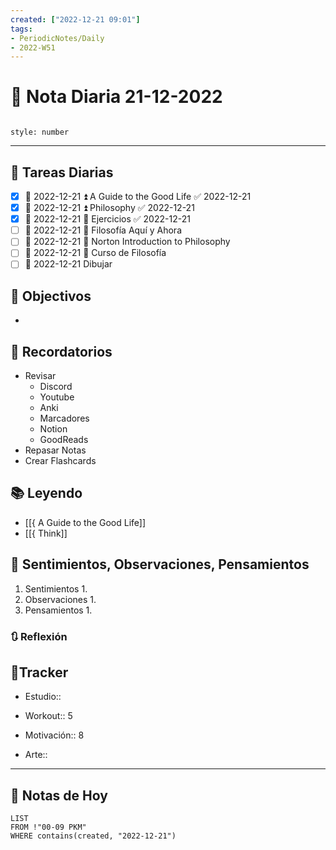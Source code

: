 ```yaml
---
created: ["2022-12-21 09:01"]
tags:
- PeriodicNotes/Daily
- 2022-W51
---
```


# 📅 Nota Diaria 21-12-2022
```toc

style: number

```

---
## 🔷 Tareas Diarias
- [x] 📅 2022-12-21 ⏫ A Guide to the Good Life ✅ 2022-12-21
- [x] 📅 2022-12-21 ⏫ Philosophy ✅ 2022-12-21
- [x] 📅 2022-12-21 🔼 Ejercicios ✅ 2022-12-21
- [ ] 📅 2022-12-21 🔽 Filosofía Aquí y Ahora
- [ ] 📅 2022-12-21 🔽 Norton Introduction to Philosophy
- [ ] 📅 2022-12-21 🔼 Curso de Filosofía
- [ ] 📅 2022-12-21 Dibujar

## 🎯 Objectivos
- 
## 📕 Recordatorios
- Revisar
	- Discord
	- Youtube
	- Anki
	- Marcadores
	- Notion
	- GoodReads
- Repasar Notas
- Crear Flashcards

## 📚 Leyendo
- [[{ A Guide to the Good Life]]
- [[{ Think]]
## 💬 Sentimientos, Observaciones, Pensamientos
1. Sentimientos
	1. 
2. Observaciones
	1. 
3. Pensamientos
	1. 
### 🔃 Reflexión

## 🔷Tracker

- Estudio::

- Workout:: 5

- Motivación:: 8

- Arte::
---

## 📅 Notas de Hoy
```dataview
LIST 
FROM !"00-09 PKM" 
WHERE contains(created, "2022-12-21")
```